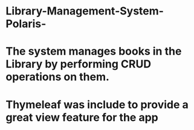 # Library-Management-System-Polaris-
# The system manages books in the Library by performing CRUD operations on them.
# Thymeleaf was include to provide a great view feature for the app
